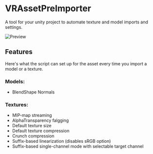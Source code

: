 # VRAssetPreImporter
A tool for your unity project to automate texture and model imports and settings.

![Preview](https://i.imgur.com/nH7duT0.png)

## Features
Here's what the script can set up for the asset every time you import a model or a texture.

### Models:
 * BlendShape Normals

### Textures:
 * MIP-map streaming
 * AlphaTransparency falgging
 * Default texture size
 * Default texture compression
 * Crunch compression
 * Suffix-based linearization (disables sRGB option)
 * Suffix-based single-channel mode with selectable target channel